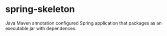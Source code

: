 spring-skeleton
===============

Java Maven annotation configured Spring application that packages as an executable jar with dependences.
